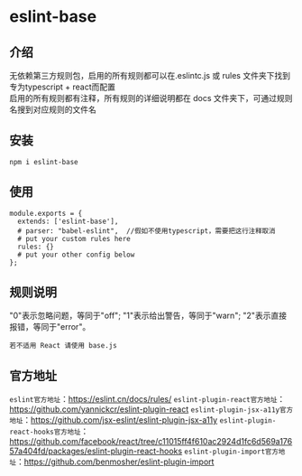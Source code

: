 # eslint-base

## 介绍

无依赖第三方规则包，启用的所有规则都可以在.eslintc.js 或 rules 文件夹下找到  
专为typescript + react而配置  
启用的所有规则都有注释，所有规则的详细说明都在 docs 文件夹下，可通过规则名搜到对应规则的文件名

## 安装

```shell
npm i eslint-base
```

## 使用
```shell
module.exports = {
  extends: ['eslint-base'],
  # parser: "babel-eslint",  //假如不使用typescript，需要把这行注释取消
  # put your custom rules here
  rules: {}
  # put your other config below
};
```

## 规则说明

"0"表示忽略问题，等同于"off";
"1"表示给出警告，等同于"warn";
"2"表示直接报错，等同于"error"。

`若不适用 React 请使用 base.js`

## 官方地址

`eslint官方地址`：https://eslint.cn/docs/rules/
`eslint-plugin-react官方地址`：https://github.com/yannickcr/eslint-plugin-react
`eslint-plugin-jsx-a11y官方地址`：https://github.com/jsx-eslint/eslint-plugin-jsx-a11y
`eslint-plugin-react-hooks官方地址`：https://github.com/facebook/react/tree/c11015ff4f610ac2924d1fc6d569a17657a404fd/packages/eslint-plugin-react-hooks
`eslint-plugin-import官方地址`：https://github.com/benmosher/eslint-plugin-import
